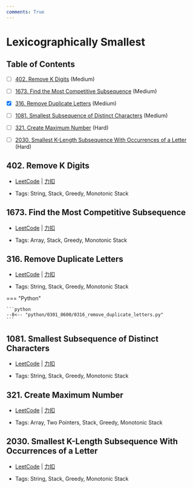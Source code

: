 ```yaml
---
comments: True
---
```


# Lexicographically Smallest

## Table of Contents

- [ ] [402. Remove K Digits](#402-remove-k-digits) (Medium)
- [ ] [1673. Find the Most Competitive Subsequence](#1673-find-the-most-competitive-subsequence) (Medium)
- [x] [316. Remove Duplicate Letters](#316-remove-duplicate-letters) (Medium)
- [ ] [1081. Smallest Subsequence of Distinct Characters](#1081-smallest-subsequence-of-distinct-characters) (Medium)
- [ ] [321. Create Maximum Number](#321-create-maximum-number) (Hard)
- [ ] [2030. Smallest K-Length Subsequence With Occurrences of a Letter](#2030-smallest-k-length-subsequence-with-occurrences-of-a-letter) (Hard)


## 402. Remove K Digits

-    [LeetCode](https://leetcode.com/problems/remove-k-digits/) | [力扣](https://leetcode.cn/problems/remove-k-digits/)

-   Tags: String, Stack, Greedy, Monotonic Stack



## 1673. Find the Most Competitive Subsequence

-    [LeetCode](https://leetcode.com/problems/find-the-most-competitive-subsequence/) | [力扣](https://leetcode.cn/problems/find-the-most-competitive-subsequence/)

-   Tags: Array, Stack, Greedy, Monotonic Stack



## 316. Remove Duplicate Letters

-    [LeetCode](https://leetcode.com/problems/remove-duplicate-letters/) | [力扣](https://leetcode.cn/problems/remove-duplicate-letters/)

-   Tags: String, Stack, Greedy, Monotonic Stack

=== "Python"

    ```python
    --8<-- "python/0301_0600/0316_remove_duplicate_letters.py"
    ```



## 1081. Smallest Subsequence of Distinct Characters

-    [LeetCode](https://leetcode.com/problems/smallest-subsequence-of-distinct-characters/) | [力扣](https://leetcode.cn/problems/smallest-subsequence-of-distinct-characters/)

-   Tags: String, Stack, Greedy, Monotonic Stack



## 321. Create Maximum Number

-    [LeetCode](https://leetcode.com/problems/create-maximum-number/) | [力扣](https://leetcode.cn/problems/create-maximum-number/)

-   Tags: Array, Two Pointers, Stack, Greedy, Monotonic Stack



## 2030. Smallest K-Length Subsequence With Occurrences of a Letter

-    [LeetCode](https://leetcode.com/problems/smallest-k-length-subsequence-with-occurrences-of-a-letter/) | [力扣](https://leetcode.cn/problems/smallest-k-length-subsequence-with-occurrences-of-a-letter/)

-   Tags: String, Stack, Greedy, Monotonic Stack
